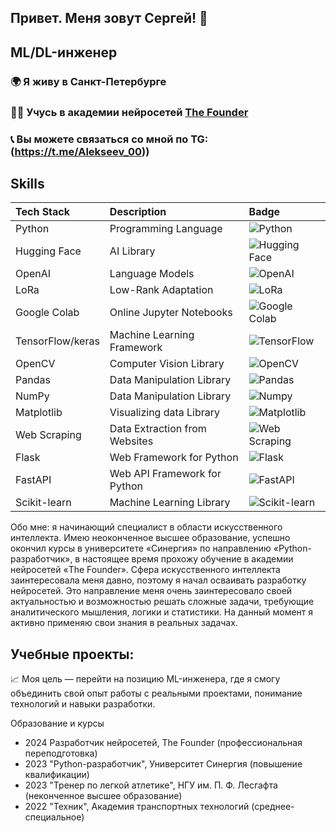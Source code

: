 ## Привет. Меня зовут Сергей! 👋

## ML/DL-инженер

### 🌍 Я живу в Санкт-Петербурге

### 👨‍🎓 Учусь в академии нейросетей [The Founder](https://academy.the-founder.ru/)

### 📞 Вы можете связаться со мной по TG: (https://t.me/Alekseev_00))

## Skills

<div>

| Tech Stack       | Description                   | Badge                                                                                               |
| :--------------- | :---------------------------- | :-------------------------------------------------------------------------------------------------- |
| Python           | Programming Language          | ![Python](https://img.shields.io/badge/Python-Programming%20Language-blue)                          |
| Hugging Face     | AI Library                    | ![Hugging Face](https://img.shields.io/badge/Hugging%20Face-AI%20Library-ff69b4)                    |
| OpenAI           | Language Models               | ![OpenAI](https://img.shields.io/badge/OpenAI-Language%20Models-00cc55)                             |
| LoRa             | Low-Rank Adaptation           | ![LoRa](https://img.shields.io/badge/LoRa-Fine%20Tuning-blue)                                       |
| Google Colab     | Online Jupyter Notebooks      | ![Google Colab](https://img.shields.io/badge/Google%20Colab-Notebooks-yellow)                       |
| TensorFlow/keras | Machine Learning Framework    | ![TensorFlow](https://img.shields.io/badge/TensorFlow-Machine%20Learning-blue)                      |
| OpenCV           | Computer Vision Library       | ![OpenCV](https://img.shields.io/badge/OpenCV-Computer%20Vision-brightgreen)                        |
| Pandas           | Data Manipulation Library     | ![Pandas](https://img.shields.io/badge/Pandas-Data%20Manipulation-blueviolet)                       |
| NumPy            | Data Manipulation Library     | ![Numpy](https://img.shields.io/badge/Numpy-Data%20Manipulation-green)                              |
| Matplotlib       | Visualizing data Library     | ![Matplotlib](https://img.shields.io/badge/Matplotlib-Visualizing%20data-yellow)                                                                                                       |    
| Web Scraping     | Data Extraction from Websites | ![Web Scraping](https://img.shields.io/badge/Web%20Scraping-Data%20Extraction-blue)                 |
| Flask            | Web Framework for Python      | ![Flask](https://img.shields.io/badge/Flask-Web%20Framework-yellow)                                 |
| FastAPI          | Web API Framework for Python  | ![FastAPI](https://img.shields.io/badge/FastAPI-Web%20API%20Framework-green)                        |
| Scikit-learn     | Machine Learning Library      | ![Scikit-learn](https://img.shields.io/badge/Scikit%20learn-Machine%20Learning-lightgreen)          |



Обо мне: я начинающий специалист в области искусственного интеллекта. Имею неоконченное высшее образование, успешно окончил курсы в университете «Синергия» по направлению «Python-разработчик», в настоящее время прохожу обучение в академии нейросетей «The Founder». Сфера искусственного интеллекта заинтересовала меня давно, поэтому я начал осваивать разработку нейросетей. Это направление меня очень заинтересовало своей актуальностью и возможностью решать сложные задачи, требующие аналитического мышления, логики и статистики. На данный момент я активно применяю свои знания в реальных задачах.

## Учебные проекты:

























📈 Моя цель — перейти на позицию ML-инженера, где я смогу объединить свой опыт работы с реальными проектами, понимание технологий и навыки разработки.

Образование и курсы

- 2024 Разработчик нейросетей, The Founder (профессиональная переподготовка)
- 2023 "Python-разработчик", Университет Синергия (повышение квалификации)
- 2023 "Тренер по легкой атлетике", НГУ им. П. Ф. Лесгафта (неконченное высшее образование)
- 2022 "Техник", Академия транспортных технологий (среднее-специальное)


